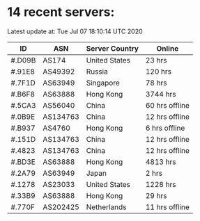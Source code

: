 # 14 recent servers:

Latest update at: Tue Jul 07 18:10:14 UTC 2020

| ID | ASN | Server Country | Online |
| -- | --- | -------------- | ------ |
| #.D09B | AS174 | United States | 23 hrs |
| #.91E8 | AS49392 | Russia | 120 hrs |
| #.7F1D | AS63949 | Singapore | 78 hrs |
| #.B6F8 | AS63888 | Hong Kong | 3744 hrs |
| #.5CA3 | AS56040 | China | 60 hrs offline |
| #.0B9E | AS134763 | China | 12 hrs offline |
| #.B937 | AS4760 | Hong Kong | 6 hrs offline |
| #.151D | AS134763 | China | 12 hrs offline |
| #.4823 | AS134763 | China | 12 hrs offline |
| #.BD3E | AS63888 | Hong Kong | 4813 hrs |
| #.2A79 | AS63949 | Japan | 2 hrs |
| #.1278 | AS23033 | United States | 1228 hrs |
| #.33B9 | AS63888 | Hong Kong | 29 hrs |
| #.770F | AS202425 | Netherlands | 11 hrs offline |

